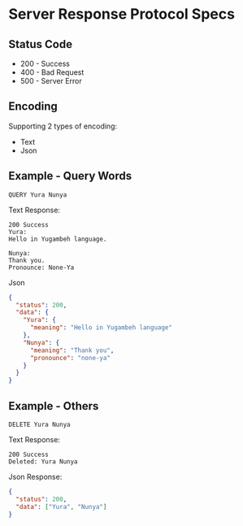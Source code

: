 # Server Response Protocol Specs

## Status Code
* 200 - Success
* 400 - Bad Request
* 500 - Server Error

## Encoding 
Supporting 2 types of encoding:
* Text
* Json

## Example - Query Words
```
QUERY Yura Nunya
```

Text Response:
```
200 Success
Yura: 
Hello in Yugambeh language. 

Nunya: 
Thank you. 
Pronounce: None-Ya
```

Json

```json
{
  "status": 200,
  "data": {
    "Yura": {
      "meaning": "Hello in Yugambeh language"
    },
    "Nunya": {
      "meaning": "Thank you",
      "pronounce": "none-ya"
    }
  }
}
```

## Example - Others

```
DELETE Yura Nunya
```

Text Response:
```
200 Success
Deleted: Yura Nunya
```

Json Response:
```json
{
  "status": 200,
  "data": ["Yura", "Nunya"]
}
```